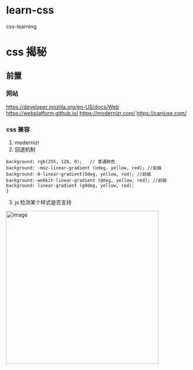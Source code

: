 # learn-css
css-learning

# css 揭秘

## 前置
### 网站
https://developer.mozilla.org/en-US/docs/Web
https://webplatform.github.io/
https://modernizr.com/
https://caniuse.com/

### css 兼容
1. modernizr
2. 回退机制
``` {
background: rgb(255, 128, 0);   // 普通颜色
background: -moz-linear-gradient (odeg, yellow, red); //前缀
background:-0-linear-gradient(Odeg, yellow, red); //前缀
background:-webkit-linear-gradient (@deg, yellow, red); //前缀
background: linear-gradient (g0deg, yellow, red); 
}
```

3. js 检测某个样式是否支持

<img width="417" alt="image" src="https://user-images.githubusercontent.com/33274229/185280056-d2d98393-0444-4cc0-8796-3dee072437d0.png">
